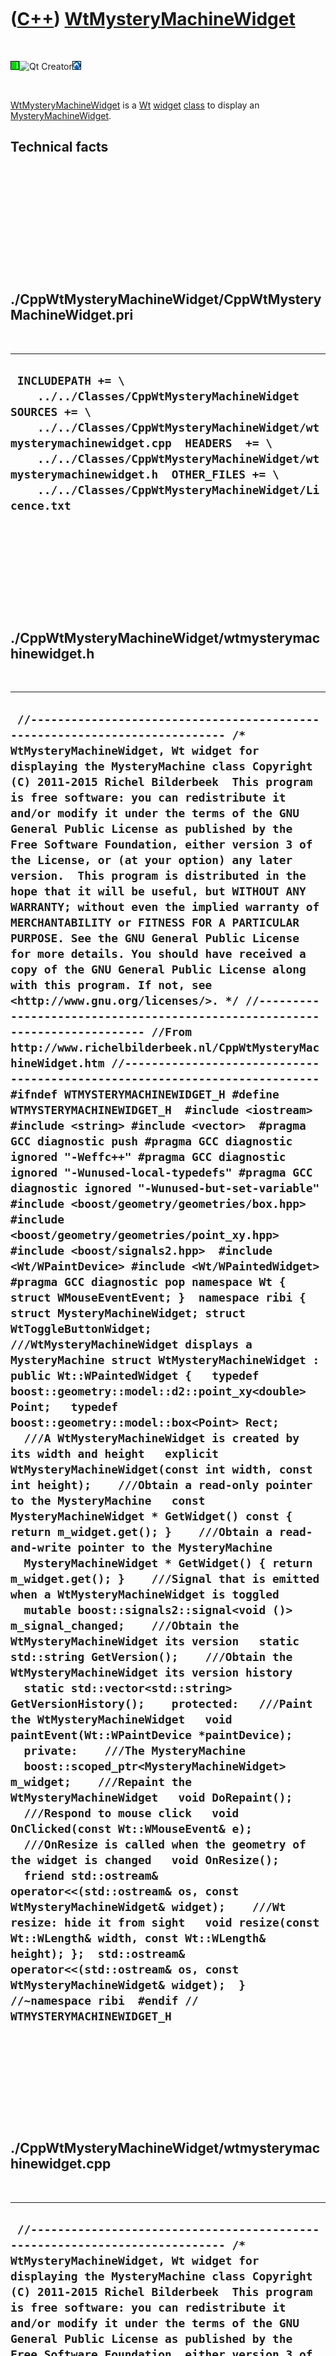 



 

 

 

 

 

([C++](Cpp.md)) [WtMysteryMachineWidget](CppWtMysteryMachineWidget.md)
========================================================================

 

![Wt](PicWt.png)![Qt
Creator](PicQtCreator.png)![Lubuntu](PicLubuntu.png)

 

[WtMysteryMachineWidget](CppWtMysteryMachineWidget.md) is a
[Wt](CppWt.md) [widget](CppWidget.md) [class](CppClass.htm) to display
an [MysteryMachineWidget](CppMysteryMachineWidget.md).

Technical facts
---------------

 

 

 

 

 

 

./CppWtMysteryMachineWidget/CppWtMysteryMachineWidget.pri
---------------------------------------------------------

 

  --------------------------------------------------------------------------------------------------------------------------------------------------------------------------------------------------------------------------------------------------------------------------------------------------------------------
  ` INCLUDEPATH += \     ../../Classes/CppWtMysteryMachineWidget  SOURCES += \     ../../Classes/CppWtMysteryMachineWidget/wtmysterymachinewidget.cpp  HEADERS  += \     ../../Classes/CppWtMysteryMachineWidget/wtmysterymachinewidget.h  OTHER_FILES += \     ../../Classes/CppWtMysteryMachineWidget/Licence.txt`
  --------------------------------------------------------------------------------------------------------------------------------------------------------------------------------------------------------------------------------------------------------------------------------------------------------------------

 

 

 

 

 

./CppWtMysteryMachineWidget/wtmysterymachinewidget.h
----------------------------------------------------

 

  -----------------------------------------------------------------------------------------------------------------------------------------------------------------------------------------------------------------------------------------------------------------------------------------------------------------------------------------------------------------------------------------------------------------------------------------------------------------------------------------------------------------------------------------------------------------------------------------------------------------------------------------------------------------------------------------------------------------------------------------------------------------------------------------------------------------------------------------------------------------------------------------------------------------------------------------------------------------------------------------------------------------------------------------------------------------------------------------------------------------------------------------------------------------------------------------------------------------------------------------------------------------------------------------------------------------------------------------------------------------------------------------------------------------------------------------------------------------------------------------------------------------------------------------------------------------------------------------------------------------------------------------------------------------------------------------------------------------------------------------------------------------------------------------------------------------------------------------------------------------------------------------------------------------------------------------------------------------------------------------------------------------------------------------------------------------------------------------------------------------------------------------------------------------------------------------------------------------------------------------------------------------------------------------------------------------------------------------------------------------------------------------------------------------------------------------------------------------------------------------------------------------------------------------------------------------------------------------------------------------------------------------------------------------------------------------------------------------------------------------------------------------------------------------------------------------------------------------------------------------------------------------------------------------------------------------------------------------------------------------------------------------------------------------------------------------------------------------------------------------------------------------------------------------------------------------------------------------------------------------------------------------------------------------------------------------------------------------------------------------------------------------------------------------------------------------------------------------------------------------------------------------
  ` //--------------------------------------------------------------------------- /* WtMysteryMachineWidget, Wt widget for displaying the MysteryMachine class Copyright (C) 2011-2015 Richel Bilderbeek  This program is free software: you can redistribute it and/or modify it under the terms of the GNU General Public License as published by the Free Software Foundation, either version 3 of the License, or (at your option) any later version.  This program is distributed in the hope that it will be useful, but WITHOUT ANY WARRANTY; without even the implied warranty of MERCHANTABILITY or FITNESS FOR A PARTICULAR PURPOSE. See the GNU General Public License for more details. You should have received a copy of the GNU General Public License along with this program. If not, see <http://www.gnu.org/licenses/>. */ //--------------------------------------------------------------------------- //From http://www.richelbilderbeek.nl/CppWtMysteryMachineWidget.htm //--------------------------------------------------------------------------- #ifndef WTMYSTERYMACHINEWIDGET_H #define WTMYSTERYMACHINEWIDGET_H  #include <iostream> #include <string> #include <vector>  #pragma GCC diagnostic push #pragma GCC diagnostic ignored "-Weffc++" #pragma GCC diagnostic ignored "-Wunused-local-typedefs" #pragma GCC diagnostic ignored "-Wunused-but-set-variable" #include <boost/geometry/geometries/box.hpp> #include <boost/geometry/geometries/point_xy.hpp> #include <boost/signals2.hpp>  #include <Wt/WPaintDevice> #include <Wt/WPaintedWidget> #pragma GCC diagnostic pop namespace Wt { struct WMouseEventEvent; }  namespace ribi {  struct MysteryMachineWidget; struct WtToggleButtonWidget;  ///WtMysteryMachineWidget displays a MysteryMachine struct WtMysteryMachineWidget : public Wt::WPaintedWidget {   typedef boost::geometry::model::d2::point_xy<double> Point;   typedef boost::geometry::model::box<Point> Rect;    ///A WtMysteryMachineWidget is created by its width and height   explicit WtMysteryMachineWidget(const int width, const int height);    ///Obtain a read-only pointer to the MysteryMachine   const MysteryMachineWidget * GetWidget() const { return m_widget.get(); }    ///Obtain a read-and-write pointer to the MysteryMachine   MysteryMachineWidget * GetWidget() { return m_widget.get(); }    ///Signal that is emitted when a WtMysteryMachineWidget is toggled   mutable boost::signals2::signal<void ()> m_signal_changed;    ///Obtain the WtMysteryMachineWidget its version   static std::string GetVersion();    ///Obtain the WtMysteryMachineWidget its version history   static std::vector<std::string> GetVersionHistory();    protected:   ///Paint the WtMysteryMachineWidget   void paintEvent(Wt::WPaintDevice *paintDevice);    private:    ///The MysteryMachine   boost::scoped_ptr<MysteryMachineWidget> m_widget;    ///Repaint the WtMysteryMachineWidget   void DoRepaint();    ///Respond to mouse click   void OnClicked(const Wt::WMouseEvent& e);    ///OnResize is called when the geometry of the widget is changed   void OnResize();    friend std::ostream& operator<<(std::ostream& os, const WtMysteryMachineWidget& widget);    ///Wt resize: hide it from sight   void resize(const Wt::WLength& width, const Wt::WLength& height); };  std::ostream& operator<<(std::ostream& os, const WtMysteryMachineWidget& widget);  } //~namespace ribi  #endif // WTMYSTERYMACHINEWIDGET_H`
  -----------------------------------------------------------------------------------------------------------------------------------------------------------------------------------------------------------------------------------------------------------------------------------------------------------------------------------------------------------------------------------------------------------------------------------------------------------------------------------------------------------------------------------------------------------------------------------------------------------------------------------------------------------------------------------------------------------------------------------------------------------------------------------------------------------------------------------------------------------------------------------------------------------------------------------------------------------------------------------------------------------------------------------------------------------------------------------------------------------------------------------------------------------------------------------------------------------------------------------------------------------------------------------------------------------------------------------------------------------------------------------------------------------------------------------------------------------------------------------------------------------------------------------------------------------------------------------------------------------------------------------------------------------------------------------------------------------------------------------------------------------------------------------------------------------------------------------------------------------------------------------------------------------------------------------------------------------------------------------------------------------------------------------------------------------------------------------------------------------------------------------------------------------------------------------------------------------------------------------------------------------------------------------------------------------------------------------------------------------------------------------------------------------------------------------------------------------------------------------------------------------------------------------------------------------------------------------------------------------------------------------------------------------------------------------------------------------------------------------------------------------------------------------------------------------------------------------------------------------------------------------------------------------------------------------------------------------------------------------------------------------------------------------------------------------------------------------------------------------------------------------------------------------------------------------------------------------------------------------------------------------------------------------------------------------------------------------------------------------------------------------------------------------------------------------------------------------------------------------------------------------------

 

 

 

 

 

./CppWtMysteryMachineWidget/wtmysterymachinewidget.cpp
------------------------------------------------------

 

  ------------------------------------------------------------------------------------------------------------------------------------------------------------------------------------------------------------------------------------------------------------------------------------------------------------------------------------------------------------------------------------------------------------------------------------------------------------------------------------------------------------------------------------------------------------------------------------------------------------------------------------------------------------------------------------------------------------------------------------------------------------------------------------------------------------------------------------------------------------------------------------------------------------------------------------------------------------------------------------------------------------------------------------------------------------------------------------------------------------------------------------------------------------------------------------------------------------------------------------------------------------------------------------------------------------------------------------------------------------------------------------------------------------------------------------------------------------------------------------------------------------------------------------------------------------------------------------------------------------------------------------------------------------------------------------------------------------------------------------------------------------------------------------------------------------------------------------------------------------------------------------------------------------------------------------------------------------------------------------------------------------------------------------------------------------------------------------------------------------------------------------------------------------------------------------------------------------------------------------------------------------------------------------------------------------------------------------------------------------------------------------------------------------------------------------------------------------------------------------------------------------------------------------------------------------------------------------------------------------------------------------------------------------------------------------------------------------------------------------------------------------------------------------------------------------------------------------------------------------------------------------------------------------------------------------------------------------------------------------------------------------------------------------------------------------------------------------------------------------------------------------------------------------------------------------------------------------------------------------------------------------------------------------------------------------------------------------------------------------------------------------------------------------------------------------------------------------------------------------------------------------------------------------------------------------------------------------------------------------------------------------------------------------------------------------------------------------------------------------------------------------------------------------------------------------------------------------------------------------------------------------------------------------------------------------------------------------------------------------------------------------------------------------------------------------------------------------------------------------------------------------------------------------------------------------------------------------------------------------------------------------------------------------------------------------------------------------------------------------------------------------------------------------------------------------------------------------------------------------------------------------------------------------------------------------------------------------------------------------------------------------------------------------------------------------------------------------------------------------------------------------------------------------------------------------------------------------------------------------------------------------------------------------------------------------------------------------------------------------------------------------------------------------------------------------------------------------------------------------------------------------------------------------------------------------------
  ` //--------------------------------------------------------------------------- /* WtMysteryMachineWidget, Wt widget for displaying the MysteryMachine class Copyright (C) 2011-2015 Richel Bilderbeek  This program is free software: you can redistribute it and/or modify it under the terms of the GNU General Public License as published by the Free Software Foundation, either version 3 of the License, or (at your option) any later version.  This program is distributed in the hope that it will be useful, but WITHOUT ANY WARRANTY; without even the implied warranty of MERCHANTABILITY or FITNESS FOR A PARTICULAR PURPOSE. See the GNU General Public License for more details. You should have received a copy of the GNU General Public License along with this program. If not, see <http://www.gnu.org/licenses/>. */ //--------------------------------------------------------------------------- //From http://www.richelbilderbeek.nl/CppWtMysteryMachineWidget.htm //--------------------------------------------------------------------------- #pragma GCC diagnostic push #pragma GCC diagnostic ignored "-Weffc++" #pragma GCC diagnostic ignored "-Wunused-local-typedefs" #pragma GCC diagnostic ignored "-Wunused-but-set-variable" #include "wtmysterymachinewidget.h"  #include <iostream>  #include <boost/bind.hpp> #include <boost/numeric/conversion/cast.hpp>  #include <Wt/WBrush> #include <Wt/WEvent> #include <Wt/WPainter> #include <Wt/WPen>  #include "dial.h" #include "dialwidget.h" #include "geometry.h" #include "led.h" #include "ledwidget.h" #include "togglebutton.h" #include "togglebuttonwidget.h" //#include "trace.h" #include "mysterymachine.h" #include "mysterymachinewidget.h" #include "wtdialwidget.h" #include "wtledwidget.h" #include "wttogglebuttonwidget.h" #pragma GCC diagnostic pop  ribi::WtMysteryMachineWidget::WtMysteryMachineWidget(   const int width, const int height)   : m_signal_changed{},     m_widget(new MysteryMachineWidget(       Geometry().CreateRect(0,0,width-1,height-1))) {   assert(m_widget);    m_widget->GetMachine()->GetDialBack()->GetDial()->m_signal_position_changed.connect(boost::bind(     &ribi::WtMysteryMachineWidget::DoRepaint,this));   m_widget->GetMachine()->GetDialFront()->GetDial()->m_signal_position_changed.connect(boost::bind(     &ribi::WtMysteryMachineWidget::DoRepaint,this));   m_widget->GetMachine()->GetToggleButton()->GetToggleButton()->m_signal_toggled.connect(boost::bind(     &ribi::WtMysteryMachineWidget::DoRepaint,this));    m_widget->m_signal_geometry_changed.connect(     boost::bind(       &ribi::WtMysteryMachineWidget::OnResize,       this));    this->clicked().connect(this,&ribi::WtMysteryMachineWidget::OnClicked);    this->m_widget->SetGeometry(Geometry().CreateRect(0,0,width,height)); }  void ribi::WtMysteryMachineWidget::DoRepaint() {   this->update(); }  void ribi::WtMysteryMachineWidget::OnResize() {   ribi::WtMysteryMachineWidget::resize(     Geometry().GetWidth(m_widget->GetGeometry()),     Geometry().GetHeight(m_widget->GetGeometry())   ); }  std::string ribi::WtMysteryMachineWidget::GetVersion() {   return "1.1"; }  std::vector<std::string> ribi::WtMysteryMachineWidget::GetVersionHistory() {   return {     "2011-06-16: version 1.0: initial version",     "2011-08-20: Version 1.1: added operator<<"   }; }  void ribi::WtMysteryMachineWidget::OnClicked(const Wt::WMouseEvent& e) {   const int x = e.widget().x;   const int y = e.widget().y;   m_widget->Click(x,y); }  void ribi::WtMysteryMachineWidget::paintEvent(Wt::WPaintDevice *paintDevice) {   Wt::WPainter painter(paintDevice);   painter.drawRect(0,0,width().toPixels(),height().toPixels());   WtDialWidget::DrawDial(painter,GetWidget()->GetMachine()->GetDialBack().get());   WtDialWidget::DrawDial(painter,GetWidget()->GetMachine()->GetDialFront().get());   WtLedWidget::DrawLed(painter,GetWidget()->GetMachine()->GetLedBack1().get());   WtLedWidget::DrawLed(painter,GetWidget()->GetMachine()->GetLedBack2().get());   WtLedWidget::DrawLed(painter,GetWidget()->GetMachine()->GetLedBack3().get());   WtLedWidget::DrawLed(painter,GetWidget()->GetMachine()->GetLedFront1().get());   WtLedWidget::DrawLed(painter,GetWidget()->GetMachine()->GetLedFront2().get());   WtLedWidget::DrawLed(painter,GetWidget()->GetMachine()->GetLedFront3().get());   WtLedWidget::DrawLed(painter,GetWidget()->GetMachine()->GetLedTopBack().get());   WtLedWidget::DrawLed(painter,GetWidget()->GetMachine()->GetLedTopFront().get());   WtLedWidget::DrawLed(painter,GetWidget()->GetMachine()->GetLedTopMiddle().get());   WtToggleButtonWidget::DrawToggleButton(painter,GetWidget()->GetMachine()->GetToggleButton().get()); }  void ribi::WtMysteryMachineWidget::resize(const Wt::WLength& width, const Wt::WLength& height) {   Wt::WPaintedWidget::resize(width,height); }  std::ostream& ribi::operator<<(std::ostream& os, const WtMysteryMachineWidget& widget) {   os     << "<WtMysteryMachineWidget>"     << *widget.m_widget     << "</WtMysteryMachineWidget>";   return os; }`
  ------------------------------------------------------------------------------------------------------------------------------------------------------------------------------------------------------------------------------------------------------------------------------------------------------------------------------------------------------------------------------------------------------------------------------------------------------------------------------------------------------------------------------------------------------------------------------------------------------------------------------------------------------------------------------------------------------------------------------------------------------------------------------------------------------------------------------------------------------------------------------------------------------------------------------------------------------------------------------------------------------------------------------------------------------------------------------------------------------------------------------------------------------------------------------------------------------------------------------------------------------------------------------------------------------------------------------------------------------------------------------------------------------------------------------------------------------------------------------------------------------------------------------------------------------------------------------------------------------------------------------------------------------------------------------------------------------------------------------------------------------------------------------------------------------------------------------------------------------------------------------------------------------------------------------------------------------------------------------------------------------------------------------------------------------------------------------------------------------------------------------------------------------------------------------------------------------------------------------------------------------------------------------------------------------------------------------------------------------------------------------------------------------------------------------------------------------------------------------------------------------------------------------------------------------------------------------------------------------------------------------------------------------------------------------------------------------------------------------------------------------------------------------------------------------------------------------------------------------------------------------------------------------------------------------------------------------------------------------------------------------------------------------------------------------------------------------------------------------------------------------------------------------------------------------------------------------------------------------------------------------------------------------------------------------------------------------------------------------------------------------------------------------------------------------------------------------------------------------------------------------------------------------------------------------------------------------------------------------------------------------------------------------------------------------------------------------------------------------------------------------------------------------------------------------------------------------------------------------------------------------------------------------------------------------------------------------------------------------------------------------------------------------------------------------------------------------------------------------------------------------------------------------------------------------------------------------------------------------------------------------------------------------------------------------------------------------------------------------------------------------------------------------------------------------------------------------------------------------------------------------------------------------------------------------------------------------------------------------------------------------------------------------------------------------------------------------------------------------------------------------------------------------------------------------------------------------------------------------------------------------------------------------------------------------------------------------------------------------------------------------------------------------------------------------------------------------------------------------------------------------------------------------------------------------------------

 

 

 

 

 





 




This page has been created by the [tool](Tools.md)
[CodeToHtml](ToolCodeToHtml.md)

